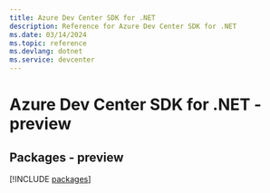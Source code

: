 ```yaml
---
title: Azure Dev Center SDK for .NET
description: Reference for Azure Dev Center SDK for .NET
ms.date: 03/14/2024
ms.topic: reference
ms.devlang: dotnet
ms.service: devcenter
---
```

# Azure Dev Center SDK for .NET - preview
## Packages - preview
[!INCLUDE [packages](dev-center-index.md)]